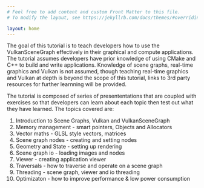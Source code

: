 ```yaml
---
# Feel free to add content and custom Front Matter to this file.
# To modify the layout, see https://jekyllrb.com/docs/themes/#overriding-theme-defaults

layout: home
---
```


The goal of this tutorial is to teach developers how to use the VulkanSceneGraph effectively in their graphical and compute applications. The tutorial assumes developers have prior knowledge of using CMake and C++ to build and write applications.  Knowledge of scene graphs, real-time graphics and Vulkan is not assumed, though teaching real-time graphics and Vulkan at depth is beyond the scope of this tutorial, links to 3rd party resources for further learnning will be provided.

The tutorial is composed of series of presententations that are coupled with exercises so that developers can learn about each topic then test out what they have learned. The topics covered are:

1. Introduction to Scene Graphs, Vulkan and VulkanSceneGraph
2. Memory management - smart pointers, Objects and Allocators
3. Vector maths - GLSL style vectors, matrices
4. Scene graph nodes - creating and setting nodes
5. Geometry and State - setting up rendering
6. Scene graph io - loading images and nodes
7. Viewer - creating application viewer
8. Traversals - how to traverse and operate on a scene graph
9. Threading - scene graph, viewer and io threading
10. Optimizaton - how to improve performance & low power consumption
